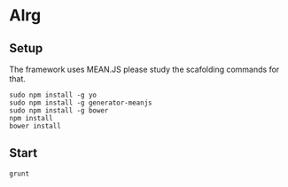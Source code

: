 # Alrg
## Setup
The framework uses MEAN.JS please study the scafolding commands for that.
```
sudo npm install -g yo
sudo npm install -g generator-meanjs
sudo npm install -g bower
npm install
bower install
```
## Start
```
grunt
```
